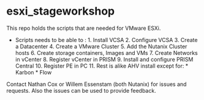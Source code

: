 # esxi_stageworkshop

This repo holds the scripts that are needed for VMware ESXi.


* Scripts needs to be able to :
      1. Install VCSA
      2. Configure VCSA
      3. Create a Datacenter
      4. Create a VMware Cluster
      5. Add the Nutanix Cluster hosts
      6. Create storage containers, Images and VMs
      7. Create Networks in vCenter
      8. Register vCenter in PRISM
      9. Install and configure PRISM Central
      10. Register PE in PC
      11. Rest is alike AHV install except for:
          * Karbon
          * Flow


Contact Nathan Cox or Willem Essenstam (both Nutanix) for issues and requests. Also the issues can be used to provide feedback.